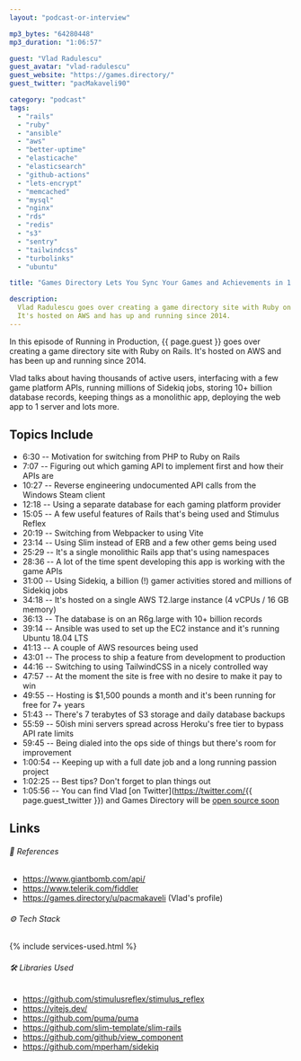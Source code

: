 ```yaml
---
layout: "podcast-or-interview"

mp3_bytes: "64280448"
mp3_duration: "1:06:57"

guest: "Vlad Radulescu"
guest_avatar: "vlad-radulescu"
guest_website: "https://games.directory/"
guest_twitter: "pacMakaveli90"

category: "podcast"
tags:
  - "rails"
  - "ruby"
  - "ansible"
  - "aws"
  - "better-uptime"
  - "elasticache"
  - "elasticsearch"
  - "github-actions"
  - "lets-encrypt"
  - "memcached"
  - "mysql"
  - "nginx"
  - "rds"
  - "redis"
  - "s3"
  - "sentry"
  - "tailwindcss"
  - "turbolinks"
  - "ubuntu"

title: "Games Directory Lets You Sync Your Games and Achievements in 1 Place"

description:
  Vlad Radulescu goes over creating a game directory site with Ruby on Rails.
  It's hosted on AWS and has up and running since 2014.
---
```


In this episode of Running in Production, {{ page.guest }} goes over creating a
game directory site with Ruby on Rails. It's hosted on AWS and has been up
and running since 2014.

Vlad talks about having thousands of active users, interfacing with a few game
platform APIs, running millions of Sidekiq jobs, storing 10+ billion database
records, keeping things as a monolithic app, deploying the web app to 1 server
and lots more.

## Topics Include

- 6:30 -- Motivation for switching from PHP to Ruby on Rails
- 7:07 -- Figuring out which gaming API to implement first and how their APIs are
- 10:27 -- Reverse engineering undocumented API calls from the Windows Steam client
- 12:18 -- Using a separate database for each gaming platform provider
- 15:05 -- A few useful features of Rails that's being used and Stimulus Reflex
- 20:19 -- Switching from Webpacker to using Vite
- 23:14 -- Using Slim instead of ERB and a few other gems being used
- 25:29 -- It's a single monolithic Rails app that's using namespaces
- 28:36 -- A lot of the time spent developing this app is working with the game APIs
- 31:00 -- Using Sidekiq, a billion (!) gamer activities stored and millions of Sidekiq jobs
- 34:18 -- It's hosted on a single AWS T2.large instance (4 vCPUs / 16 GB memory)
- 36:13 -- The database is on an R6g.large with 10+ billion records
- 39:14 -- Ansible was used to set up the EC2 instance and it's running Ubuntu 18.04 LTS
- 41:13 -- A couple of AWS resources being used
- 43:01 -- The process to ship a feature from development to production
- 44:16 -- Switching to using TailwindCSS in a nicely controlled way
- 47:57 -- At the moment the site is free with no desire to make it pay to win
- 49:55 -- Hosting is $1,500 pounds a month and it's been running for free for 7+ years
- 51:43 -- There's 7 terabytes of S3 storage and daily database backups
- 55:59 -- 50ish mini servers spread across Heroku's free tier to bypass API rate limits
- 59:45 -- Being dialed into the ops side of things but there's room for improvement
- 1:00:54 -- Keeping up with a full date job and a long running passion project
- 1:02:25 -- Best tips? Don't forget to plan things out
- 1:05:56 -- You can find Vlad [on Twitter](https://twitter.com/{{ page.guest_twitter }}) and Games Directory will be [open source soon](https://github.com/games-directory/games.directory)

## Links

###### 📄 References

- <https://www.giantbomb.com/api/>
- <https://www.telerik.com/fiddler>
- <https://games.directory/u/pacmakaveli> (Vlad's profile)

###### ⚙️ Tech Stack

{% include services-used.html %}

###### 🛠 Libraries Used

- <https://github.com/stimulusreflex/stimulus_reflex>
- <https://vitejs.dev/>
- <https://github.com/puma/puma>
- <https://github.com/slim-template/slim-rails>
- <https://github.com/github/view_component>
- <https://github.com/mperham/sidekiq>
